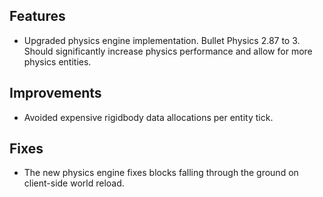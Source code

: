 ## Features
* Upgraded physics engine implementation. Bullet Physics 2.87 to 3. Should significantly increase physics performance and allow for more physics entities. 
## Improvements
* Avoided expensive rigidbody data allocations per entity tick.
## Fixes
* The new physics engine fixes blocks falling through the ground on client-side world reload.